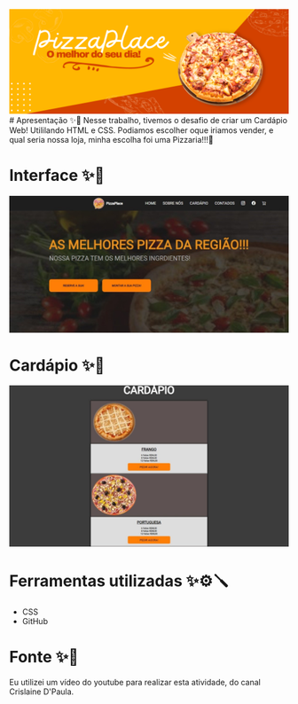 <img src="img/Banner-especial.png" alt="">
# Apresentação ✨🚀
Nesse trabalho, tivemos o desafio de criar um Cardápio Web!
Utililando HTML e CSS.
Podiamos escolher oque iriamos vender, e qual seria nossa loja, minha escolha foi uma Pizzaria!!!🍕

# Interface ✨📸
![Inteface](img/Home.jpeg)
# Cardápio  ✨🍕
![Cardápio](img/Cardapio.jpeg)

# Ferramentas utilizadas ✨⚙️🪛
* CSS
* GitHub

# Fonte ✨🧩
Eu utilizei um vídeo do youtube para realizar esta atividade, do canal Crislaine D'Paula.

